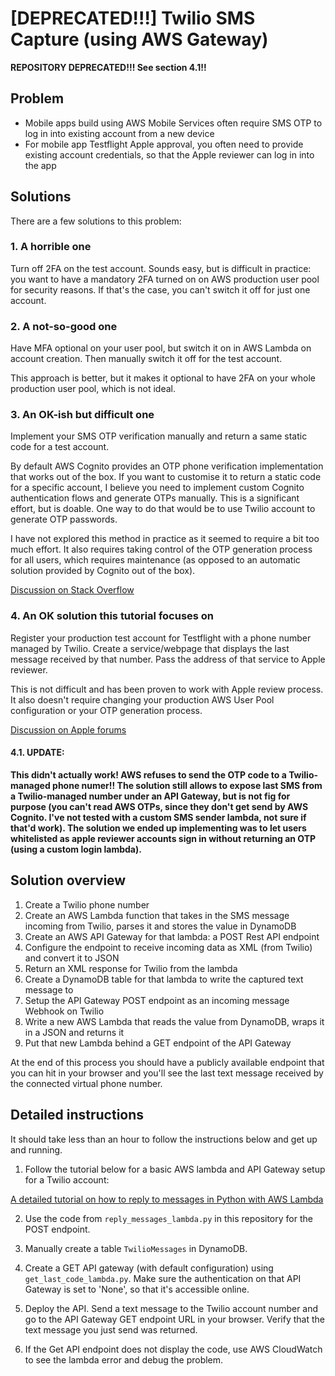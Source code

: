 
[DEPRECATED!!!] Twilio SMS Capture (using AWS Gateway) 
======================================================

**REPOSITORY DEPRECATED!!! See section 4.1!!**

## Problem

- Mobile apps build using AWS Mobile Services often require SMS OTP to log in into existing account from a new device
- For mobile app Testflight Apple approval, you often need to provide existing account credentials, so that the Apple reviewer can log in into the app 

## Solutions

There are a few solutions to this problem: 

### 1. A horrible one 

Turn off 2FA on the test account. Sounds easy, but is difficult in practice: you want to have a mandatory 2FA turned on on AWS production user pool for security reasons. If that's the case, you can't switch it off for just one account. 

### 2. A not-so-good one

Have MFA optional on your user pool, but switch it on in AWS Lambda on account creation. Then manually switch it off for the test account. 

This approach is better, but it makes it optional to have 2FA on your whole production user pool, which is not ideal. 

### 3. An OK-ish but difficult one

Implement your SMS OTP verification manually and return a same static code for a test account. 

By default AWS Cognito provides an OTP phone verification implementation that works out of the box. If you want to customise it to return a static code for a specific account, I believe you need to implement custom Cognito authentication flows and generate OTPs manually. This is a significant effort, but is doable. One way to do that would be to use Twilio account to generate OTP passwords. 

I have not explored this method in practice as it seemed to require a bit too much effort. It also requires taking control of the OTP generation process for all users, which requires maintenance (as opposed to an automatic solution provided by Cognito out of the box). 

[Discussion on Stack Overflow](https://stackoverflow.com/questions/45453416/apple-rejects-app-because-test-account-not-given-as-app-login-via-otp-only)

### 4. An OK solution this tutorial focuses on

Register your production test account for Testflight with a phone number managed by Twilio. Create a service/webpage that displays the last message received by that number. Pass the address of that service to Apple reviewer. 

This is not difficult and has been proven to work with Apple review process. It also doesn't require changing your production AWS User Pool configuration or your OTP generation process. 

[Discussion on Apple forums](https://developer.apple.com/forums/thread/125961)

#### 4.1. UPDATE: 
**This didn't actually work! AWS refuses to send the OTP code to a Twilio-managed phone numer!!
The solution still allows to expose last SMS from a Twilio-managed number under an API Gateway, but is not fig for purpose (you can't read AWS OTPs, since they don't get send by AWS Cognito. I've not tested with a custom SMS sender lambda, not sure if that'd work). 
The solution we ended up implementing was to let users whitelisted as apple reviewer accounts sign in without returning an OTP (using a custom login lambda).**

## Solution overview

1. Create a Twilio phone number 
2. Create an AWS Lambda function that takes in the SMS message incoming from Twilio, parses it and stores the value in DynamoDB
3. Create an AWS API Gateway for that lambda: a POST Rest API endpoint 
4. Configure the endpoint to receive incoming data as XML (from Twilio) and convert it to JSON
5. Return an XML response for Twilio from the lambda 
6. Create a DynamoDB table for that lambda to write the captured text message to 
7. Setup the API Gateway POST endpoint as an incoming message Webhook on Twilio 
8. Write a new AWS Lambda that reads the value from DynamoDB, wraps it in a JSON and returns it 
9. Put that new Lambda behind a GET endpoint of the API Gateway 

At the end of this process you should have a publicly available endpoint that you can hit in your browser and you'll see the last text message received by the connected virtual phone number.


## Detailed instructions

It should take less than an hour to follow the instructions below and get up and running. 

1. Follow the tutorial below for a basic AWS lambda and API Gateway setup for a Twilio account:

[A detailed tutorial on how to reply to messages in Python with AWS Lambda](https://www.twilio.com/docs/sms/tutorials/how-to-receive-and-reply-python-amazon-lambda)

2. Use the code from `reply_messages_lambda.py` in this repository for the POST endpoint. 

3. Manually create a table `TwilioMessages` in DynamoDB.

4. Create a GET API gateway (with default configuration) using `get_last_code_lambda.py`. Make sure the authentication on that API Gateway is set to 'None', so that it's accessible online. 

5. Deploy the API. Send a text message to the Twilio account number and go to the API Gateway GET endpoint URL in your browser. Verify that the text message you just send was returned.

6. If the Get API endpoint does not display the code, use AWS CloudWatch to see the lambda error and debug the problem. 
